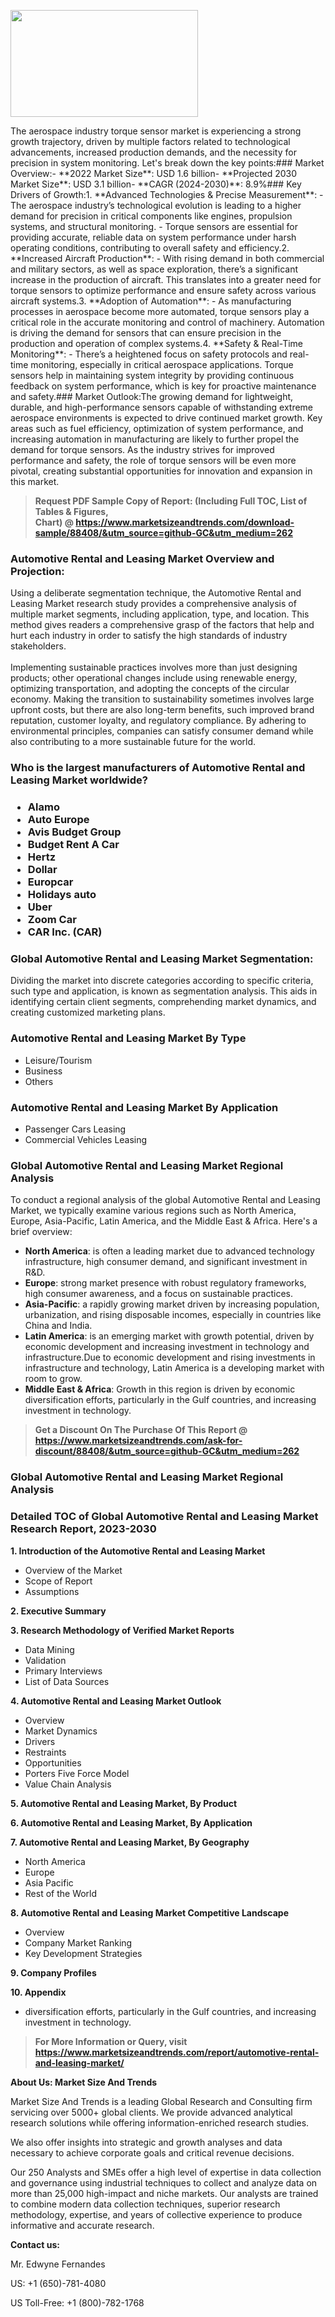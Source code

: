 <p><img class="alignnone size-medium wp-image-20088" src="https://ffe5etoiles.com/wp-content/uploads/2024/12/MST1-300x171.png" alt="" width="300" height="171" /></p>The aerospace industry torque sensor market is experiencing a strong growth trajectory, driven by multiple factors related to technological advancements, increased production demands, and the necessity for precision in system monitoring. Let's break down the key points:### Market Overview:- **2022 Market Size**: USD 1.6 billion- **Projected 2030 Market Size**: USD 3.1 billion- **CAGR (2024-2030)**: 8.9%### Key Drivers of Growth:1. **Advanced Technologies & Precise Measurement**: - The aerospace industry’s technological evolution is leading to a higher demand for precision in critical components like engines, propulsion systems, and structural monitoring. - Torque sensors are essential for providing accurate, reliable data on system performance under harsh operating conditions, contributing to overall safety and efficiency.2. **Increased Aircraft Production**: - With rising demand in both commercial and military sectors, as well as space exploration, there’s a significant increase in the production of aircraft. This translates into a greater need for torque sensors to optimize performance and ensure safety across various aircraft systems.3. **Adoption of Automation**: - As manufacturing processes in aerospace become more automated, torque sensors play a critical role in the accurate monitoring and control of machinery. Automation is driving the demand for sensors that can ensure precision in the production and operation of complex systems.4. **Safety & Real-Time Monitoring**: - There’s a heightened focus on safety protocols and real-time monitoring, especially in critical aerospace applications. Torque sensors help in maintaining system integrity by providing continuous feedback on system performance, which is key for proactive maintenance and safety.### Market Outlook:The growing demand for lightweight, durable, and high-performance sensors capable of withstanding extreme aerospace environments is expected to drive continued market growth. Key areas such as fuel efficiency, optimization of system performance, and increasing automation in manufacturing are likely to further propel the demand for torque sensors. As the industry strives for improved performance and safety, the role of torque sensors will be even more pivotal, creating substantial opportunities for innovation and expansion in this market.</p><blockquote id="" class=""><strong>Request PDF Sample Copy of Report: (Including Full TOC, List of Tables &amp; Figures, Chart)&nbsp;@&nbsp;<strong><a href="https://www.marketsizeandtrends.com/download-sample/88408/&utm_source=github-GC&utm_medium=262" target="_blank">https://www.marketsizeandtrends.com/download-sample/88408/&utm_source=github-GC&utm_medium=262</a></strong></strong></blockquote><h3 id="" class="">Automotive Rental and Leasing Market&nbsp;Overview and Projection:</h3><p id="" class="">Using a deliberate segmentation technique, the Automotive Rental and Leasing Market research study provides a comprehensive analysis of multiple market segments, including application, type, and location. This method gives readers a comprehensive grasp of the factors that help and hurt each industry in order to satisfy the high standards of industry stakeholders. <br /> <br />Implementing sustainable practices involves more than just designing products; other operational changes include using renewable energy, optimizing transportation, and adopting the concepts of the circular economy. Making the transition to sustainability sometimes involves large upfront costs, but there are also long-term benefits, such improved brand reputation, customer loyalty, and regulatory compliance. By adhering to environmental principles, companies can satisfy consumer demand while also contributing to a more sustainable future for the world.</p><h3 id="" class="">Who is the largest manufacturers of&nbsp;Automotive Rental and Leasing Market worldwide?</h3><h3 class=""><p><ul><li>Alamo </li><li> Auto Europe </li><li> Avis Budget Group </li><li> Budget Rent A Car </li><li> Hertz </li><li> Dollar </li><li> Europcar </li><li> Holidays auto </li><li> Uber </li><li> Zoom Car </li><li> CAR Inc. (CAR)</li></ul></p></h3><h3 id="" class="">Global&nbsp;Automotive Rental and Leasing Market Segmentation:</h3><p id="" class="">Dividing the market into discrete categories according to specific criteria, such type and application, is known as segmentation analysis. This aids in identifying certain client segments, comprehending market dynamics, and creating customized marketing plans.</p><h3 id="" class="">Automotive Rental and Leasing Market&nbsp;By Type</h3><p><p><ul><li>Leisure/Tourism </li><li> Business </li><li> Others</p></li></ul></p></p><h3 id="" class="">Automotive Rental and Leasing Market&nbsp;By Application</h3><p class=""><p><ul><li>Passenger Cars Leasing </li><li> Commercial Vehicles Leasing</li></ul></p></p><h3 id="" class="">Global Automotive Rental and Leasing Market Regional Analysis</h3><p id="" class="">To conduct a regional analysis of the global Automotive Rental and Leasing Market, we typically examine various regions such as North America, Europe, Asia-Pacific, Latin America, and the Middle East &amp; Africa. Here's a brief overview:</p><ul><li><strong>North America</strong>: is often a leading market due to advanced technology infrastructure, high consumer demand, and significant investment in R&amp;D.</li><li><strong>Europe</strong>: strong market presence with robust regulatory frameworks, high consumer awareness, and a focus on sustainable practices.</li><li><strong>Asia-Pacific</strong>: a rapidly growing market driven by increasing population, urbanization, and rising disposable incomes, especially in countries like China and India.</li><li><strong>Latin America</strong>: is an emerging market with growth potential, driven by economic development and increasing investment in technology and infrastructure.Due to economic development and rising investments in infrastructure and technology, Latin America is a developing market with room to grow.</li><li><strong>Middle East &amp; Africa</strong>: Growth in this region is driven by economic diversification efforts, particularly in the Gulf countries, and increasing investment in technology.</li></ul><blockquote id="" class=""><strong>Get a Discount On The Purchase Of This Report @ <strong><a href="https://www.marketsizeandtrends.com/ask-for-discount/88408/&utm_source=github-GC&utm_medium=262" target="_blank">https://www.marketsizeandtrends.com/ask-for-discount/88408/&utm_source=github-GC&utm_medium=262</a></strong></strong></blockquote><h3 id="" class="">Global Automotive Rental and Leasing Market Regional Analysis</h3><h3 id="" class="">Detailed TOC of Global Automotive Rental and Leasing Market Research Report, 2023-2030</h3><p id="" class=""><strong>1. Introduction of the Automotive Rental and Leasing Market</strong></p><ul><li>Overview of the Market</li><li>Scope of Report</li><li>Assumptions</li></ul><p id="" class=""><strong>2. Executive Summary</strong></p><p id="" class=""><strong>3. Research Methodology of Verified Market Reports</strong></p><ul><li>Data Mining</li><li>Validation</li><li>Primary Interviews</li><li>List of Data Sources</li></ul><p id="" class=""><strong>4. Automotive Rental and Leasing Market Outlook</strong></p><ul><li>Overview</li><li>Market Dynamics</li><li>Drivers</li><li>Restraints</li><li>Opportunities</li><li>Porters Five Force Model</li><li>Value Chain Analysis</li></ul><p id="" class=""><strong>5. Automotive Rental and Leasing Market, By Product</strong></p><p id="" class=""><strong>6. Automotive Rental and Leasing Market, By Application</strong></p><p id="" class=""><strong>7. Automotive Rental and Leasing Market, By Geography</strong></p><ul><li>North America</li><li>Europe</li><li>Asia Pacific</li><li>Rest of the World</li></ul><p id="" class=""><strong>8. Automotive Rental and Leasing Market Competitive Landscape</strong></p><ul><li>Overview</li><li>Company Market Ranking</li><li>Key Development Strategies</li></ul><p id="" class=""><strong>9. Company Profiles</strong></p><p id="" class=""><strong>10. Appendix</strong></p><ul><li>diversification efforts, particularly in the Gulf countries, and increasing investment in technology.</li></ul><blockquote id="" class=""><strong>For More Information or Query, visit <strong><strong><a href="https://www.marketsizeandtrends.com/report/automotive-rental-and-leasing-market/" target="_blank">https://www.marketsizeandtrends.com/report/automotive-rental-and-leasing-market/</a></strong></strong></strong></blockquote><p id="" class=""><strong>About Us: Market Size And Trends</strong></p><p id="" class="">Market Size And Trends is a leading Global Research and Consulting firm servicing over 5000+ global clients. We provide advanced analytical research solutions while offering information-enriched research studies.</p><p id="" class="">We also offer insights into strategic and growth analyses and data necessary to achieve corporate goals and critical revenue decisions.</p><p id="" class="">Our 250 Analysts and SMEs offer a high level of expertise in data collection and governance using industrial techniques to collect and analyze data on more than 25,000 high-impact and niche markets. Our analysts are trained to combine modern data collection techniques, superior research methodology, expertise, and years of collective experience to produce informative and accurate research.</p><p id="" class=""><strong>Contact us:</strong></p><p id="" class="">Mr. Edwyne Fernandes</p><p id="" class="">US: +1 (650)-781-4080</p><p id="" class="">US Toll-Free: +1 (800)-782-1768</p>
